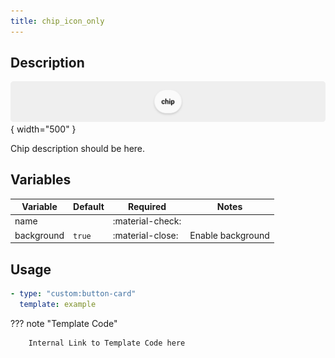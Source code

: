 ```yaml
---
title: chip_icon_only
---
```

<!-- markdownlint-disable MD046 -->

## Description

![example-image](../../assets/img/ulm_chips/chip_example.png){ width="500" }

Chip description should be here.

## Variables

| Variable | Default | Required         | Notes             |
|----------|---------|------------------|-------------------|
| name     |         | :material-check: |                   |
|background| `true`  | :material-close: | Enable background |

## Usage

```yaml
- type: "custom:button-card"
  template: example
```

??? note "Template Code"

        Internal Link to Template Code here
